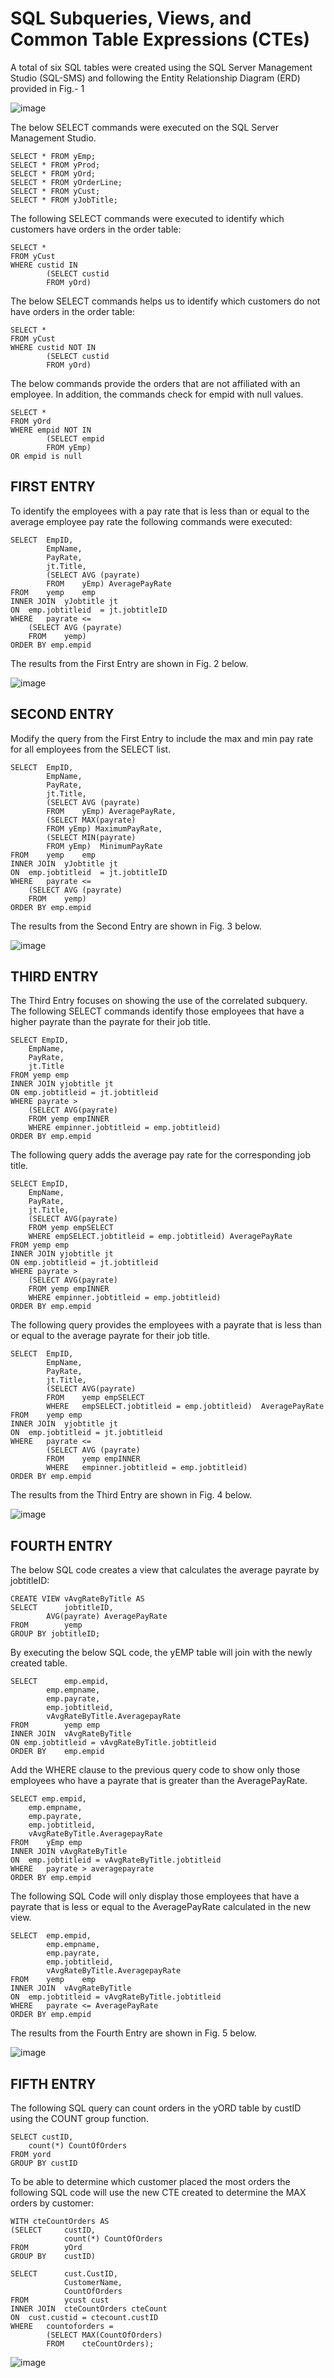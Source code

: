 # SQL Subqueries, Views, and Common Table Expressions (CTEs)


A total of six SQL tables were created using the SQL Server Management Studio (SQL-SMS) and following the Entity Relationship Diagram (ERD) provided in Fig.- 1

![image](ERD-Mod-10-002.jpg)

The below SELECT commands were executed on the SQL Server Management Studio.

```
SELECT * FROM yEmp; 
SELECT * FROM yProd; 
SELECT * FROM yOrd; 
SELECT * FROM yOrderLine; 
SELECT * FROM yCust; 
SELECT * FROM yJobTitle;
```

The following SELECT commands were executed to identify which customers have orders in the order table:

```
SELECT * 
FROM yCust 
WHERE custid IN 
        (SELECT custid 
        FROM yOrd)
```

The below SELECT commands helps us to identify which customers do not have orders in the order table:

```
SELECT * 
FROM yCust 
WHERE custid NOT IN 
        (SELECT custid 
        FROM yOrd)
```

The below commands provide the orders that are not affiliated with an employee. In addition, the commands check for empid with null values.

```
SELECT * 
FROM yOrd 
WHERE empid NOT IN 
        (SELECT empid 
        FROM yEmp) 
OR empid is null
```

## FIRST ENTRY
To identify the employees with a pay rate that is less than or equal to the average employee pay rate the following commands were executed:

```
SELECT	EmpID,
		EmpName,
		PayRate,
		jt.Title,
		(SELECT AVG (payrate)
		FROM	yEmp) AveragePayRate
FROM	yemp	emp
INNER JOIN  yJobtitle jt
ON	emp.jobtitleid	= jt.jobtitleID
WHERE	payrate <= 
	(SELECT AVG (payrate)
	FROM	yemp)
ORDER BY emp.empid
```

The results from the First Entry are shown in Fig. 2 below.

![image](BAN-702-FIG-002.jpg)

## SECOND ENTRY
Modify the query from the First Entry to include the max and min pay rate for all employees from the SELECT list.

```
SELECT	EmpID,
		EmpName,
		PayRate,
		jt.Title,
		(SELECT AVG (payrate)
		FROM	yEmp) AveragePayRate,
		(SELECT MAX(payrate)
		FROM yEmp) MaximumPayRate,
		(SELECT MIN(payrate)
		FROM yEmp)	MinimumPayRate
FROM	yemp	emp
INNER JOIN  yJobtitle jt
ON	emp.jobtitleid	= jt.jobtitleID
WHERE	payrate <= 
	(SELECT AVG (payrate)
	FROM	yemp)
ORDER BY emp.empid
```

The results from the Second Entry are shown in Fig. 3 below.

![image](BAN-702-FIG-003.jpg)

## THIRD ENTRY
The Third Entry focuses on showing the use of the correlated subquery. The following SELECT commands identify those employees that have a higher payrate than the payrate for their job title.

```
SELECT EmpID,
	EmpName,
	PayRate,
	jt.Title
FROM yemp emp
INNER JOIN yjobtitle jt
ON emp.jobtitleid = jt.jobtitleid
WHERE payrate >
	(SELECT AVG(payrate)
	FROM yemp empINNER
	WHERE empinner.jobtitleid = emp.jobtitleid)
ORDER BY emp.empid
```

The following query adds the average pay rate for the corresponding job title.

```
SELECT EmpID,
	EmpName,
	PayRate,
	jt.Title,
	(SELECT AVG(payrate)
	FROM yemp empSELECT
	WHERE empSELECT.jobtitleid = emp.jobtitleid) AveragePayRate
FROM yemp emp
INNER JOIN yjobtitle jt
ON emp.jobtitleid = jt.jobtitleid
WHERE payrate >
	(SELECT AVG(payrate)
	FROM yemp empINNER
	WHERE empinner.jobtitleid = emp.jobtitleid)
ORDER BY emp.empid
```

The following query provides the employees with a payrate that is less than or equal to the average payrate for their job title.

```
SELECT	EmpID,
		EmpName,
		PayRate,
		jt.Title,
		(SELECT AVG(payrate)
		FROM	yemp empSELECT
		WHERE	empSELECT.jobtitleid = emp.jobtitleid)	AveragePayRate
FROM	yemp emp
INNER JOIN	yjobtitle jt
ON	emp.jobtitleid = jt.jobtitleid
WHERE	payrate <= 
		(SELECT AVG (payrate)
		FROM	yemp empINNER
		WHERE	empinner.jobtitleid = emp.jobtitleid)
ORDER BY emp.empid
```

The results from the Third Entry are shown in Fig. 4 below.

![image](BAN-702-FIG-004.jpg)

## FOURTH ENTRY
The below SQL code creates a view that calculates the average payrate by jobtitleID:

```
CREATE VIEW vAvgRateByTitle AS
SELECT 		jobtitleID,
		AVG(payrate) AveragePayRate
FROM 		yemp
GROUP BY jobtitleID;
```

By executing the below SQL code, the yEMP table will join with the newly created table.

```
SELECT 		emp.empid,
		emp.empname,
		emp.payrate,
		emp.jobtitleid,
		vAvgRateByTitle.AveragepayRate
FROM 		yemp emp
INNER JOIN 	vAvgRateByTitle
ON emp.jobtitleid = vAvgRateByTitle.jobtitleid
ORDER BY 	emp.empid
```

Add the WHERE clause to the previous query code to show only those employees who have a payrate that is greater than the AveragePayRate.

```
SELECT emp.empid,
	emp.empname,
	emp.payrate,
	emp.jobtitleid,
	vAvgRateByTitle.AveragepayRate
FROM 	yEmp emp
INNER JOIN vAvgRateByTitle
ON 	emp.jobtitleid = vAvgRateByTitle.jobtitleid
WHERE 	payrate > averagepayrate
ORDER BY emp.empid
```

The following SQL Code will only display those employees that have a payrate that is less or equal to the AveragePayRate calculated in the new view.

```
SELECT	emp.empid,
		emp.empname,
		emp.payrate,
		emp.jobtitleid,
		vAvgRateByTitle.AveragepayRate
FROM	yemp	emp
INNER JOIN	vAvgRateByTitle
ON	emp.jobtitleid = vAvgRateByTitle.jobtitleid
WHERE	payrate <= AveragePayRate
ORDER BY emp.empid
```

The results from the Fourth Entry are shown in Fig. 5 below.

![image](BAN-702-FIG-005.jpg)

## FIFTH ENTRY
The following SQL query can count orders in the yORD table by custID using the COUNT group function.

```
SELECT custID,
	count(*) CountOfOrders
FROM yord
GROUP BY custID
```

To be able to determine which customer placed the most orders the following SQL code will use the new CTE created to determine the MAX orders by customer:

```
WITH cteCountOrders AS
(SELECT		custID,
			count(*) CountOfOrders
FROM		yOrd
GROUP BY	custID)

SELECT		cust.CustID,
			CustomerName,
			CountOfOrders 
FROM		ycust cust
INNER JOIN	cteCountOrders cteCount
ON	cust.custid = ctecount.custID
WHERE	countoforders = 
		(SELECT MAX(CountOfOrders)
		FROM	cteCountOrders);
```

![image](BAN-702-FIG-006.jpg)
